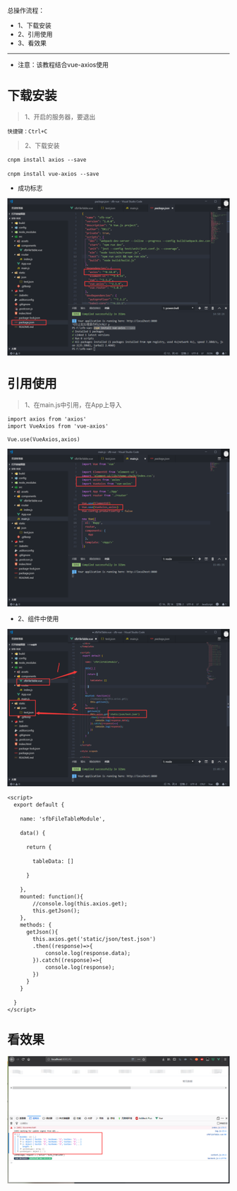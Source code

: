总操作流程：
- 1、下载安装
- 2、引用使用
- 3、看效果

***

- 注意：该教程结合vue-axios使用

# 下载安装

>1、开启的服务器，要退出

```
快捷键：Ctrl+C
```

> 2、下载安装
```
cnpm install axios --save

cnpm install vue-axios --save
```

- 成功标志

![](image/7-1.png)


# 引用使用

 >1、在main.js中引用，在App上导入

 ```
import axios from 'axios'
import VueAxios from 'vue-axios'
 ```

 ```
 Vue.use(VueAxios,axios)
 ```

![](image/7-2.png)

 - 2、组件中使用

![](image/7-3.png)

```
<script>
  export default {
  
    name: 'sfbFileTableModule',
  
    data() {
  
      return {
  
        tableData: []
  
      }
  
    },
    mounted: function(){
        //console.log(this.axios.get);
        this.getJson();
    },
    methods: {
      getJson(){
        this.axios.get('static/json/test.json')
        .then((response)=>{
            console.log(response.data);
        }).catch((response)=>{
            console.log(response);
        })
      }
    }
  
  }
</script>
```


# 看效果

![](image/7-4.png)